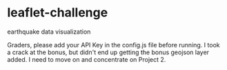 # leaflet-challenge
earthquake data visualization

Graders, please add your API Key in the config.js file before running.  I took a crack at the bonus, but didn't end up getting the bonus geojson layer added.  I need to move on and concentrate on Project 2.
